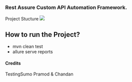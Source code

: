 ### Rest Assure Custom API Automation Framework.


Project Stucture
![](https://i.imgur.com/d3gtMxg.png)

## How to run the Project?

- mvn clean test
- allure serve reports



#### Credits
TestingSumo
Pramod & Chandan
